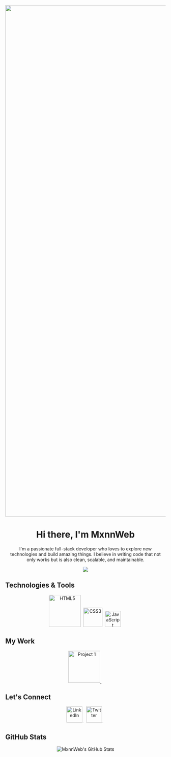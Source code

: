 <p align="center">
<img width="1600" alt="Cover (6)" src="https://github.com/MxnnWeb/banner/assets/162928236/bd665bb4-fc24-475c-901e-0be091addfd3">
</p>

<!-- Welcome Message -->
<h1 align="center">Hi there, I'm MxnnWeb </h1>

<!-- Introduction -->
<p align="center">
  I'm a passionate full-stack developer who loves to explore new technologies and build amazing things. I believe in writing code that not only works but is also clean, scalable, and maintainable.
</p>


<!-- Typing SVG -->
<p align="center">
  <img src="https://readme-typing-svg.herokuapp.com?lines=Software+Developer;Open+Source+Enthusiast;Always+learning+new+things&center=true&width=380&height=45">
</p>


## Technologies & Tools
<p align="center">
  <!-- HTML5 -->
  <img src="https://github.com/MxnnWeb/banner/assets/162928236/340ea828-25e6-47de-a89f-32c8f7f35d25" alt="HTML5" width="100" height="100"/>&nbsp;
  <!-- CSS3 -->
  <img src="https://brandslogos.com/wp-content/uploads/images/large/css-logo.png" alt="CSS3" width="60"/>&nbsp;
  <!-- JavaScript -->
  <img src="https://lordicon.com//cdn/icons/svg/eiysknzi-cc.svg" alt="JavaScript" width="50" height="50"/>&nbsp;
  <!-- Your other technologies go here -->
</p>

## My Work
<!-- Feature some of your repositories -->
<p align="center">
  <a href="https://github.com/MxnnWeb/Project1">
    <img src="https://lordicon.com//cdn/icons/svg/ndydpnhb-cc.svg" alt="Project 1" width="100" height="100"/>
  </a>&nbsp;
  <!-- Add more project icons here -->
</p>

## Let's Connect
<p align="center">
  <!-- LinkedIn -->
  <a href="YOUR_LINKEDIN_PROFILE_URL">
    <img src="https://lordicon.com//cdn/icons/svg/bnfvwknd-cc.svg" alt="LinkedIn" width="50" height="50"/>
  </a>&nbsp;
  <!-- Twitter -->
  <a href="YOUR_TWITTER_PROFILE_URL">
    <img src="https://lordicon.com//cdn/icons/svg/wxuaklpa-cc.svg" alt="Twitter" width="50" height="50"/>
  </a>&nbsp;
  <!-- Add more social links if you like -->
</p>

## GitHub Stats
<p align="center">
  <img src="https://github-readme-stats.vercel.app/api?username=MxnnWeb&show_icons=true&theme=radical" alt="MxnnWeb's GitHub Stats">
</p>
